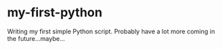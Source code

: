 # my-first-python
Writing my first simple Python script. Probably have a lot more coming in the future...maybe...
